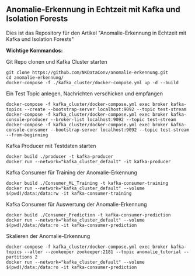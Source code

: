 ## Anomalie-Erkennung in Echtzeit mit Kafka und Isolation Forests

Dies ist das Repository für den Artikel "Anomalie-Erkennung in Echtzeit mit Kafka und Isolation Forests"

**Wichtige Kommandos:**

Git Repo clonen und Kafka Cluster starten
```
git clone https://github.com/NKDataConv/anomalie-erkennung.git
cd anomalie-erkennung/
docker-compose -f ./kafka_cluster/docker-compose.yml up -d --build
```

Ein Test Topic anlegen, Nachrichten verschicken und empfangen
```
docker-compose -f kafka_cluster/docker-compose.yml exec broker kafka-topics --create --bootstrap-server localhost:9092 --topic test-stream
docker-compose -f kafka_cluster/docker-compose.yml exec broker kafka-console-producer --broker-list localhost:9092 --topic test-stream
docker-compose -f kafka_cluster/docker-compose.yml exec broker kafka-console-consumer --bootstrap-server localhost:9092 --topic test-stream --from-beginning
```

Kafka Producer mit Testdaten starten
```
docker build ./producer -t kafka-producer
docker run --network="kafka_cluster_default" -it kafka-producer
```

Kafka Consumer für Training der Anomalie-Erkennung
```
docker build ./Consumer_ML_Training -t kafka-consumer-training
docker run --network="kafka_cluster_default" --volume $(pwd)/data:/data:rw -it kafka-consumer-training
```

Kafka Consumer für Auswertung der Anomalie-Erkennung
```
docker build ./Consumer_Prediction -t kafka-consumer-prediction
docker run --network="kafka_cluster_default" --volume $(pwd)/data:/data:ro -it kafka-consumer-prediction
```

Skalieren der Anomalie-Erkennung
```
docker-compose -f kafka_cluster/docker-compose.yml exec broker kafka-topics --alter --zookeeper zookeeper:2181 --topic anomalie_tutorial --partitions 2
docker run --network="kafka_cluster_default" --volume $(pwd)/data:/data:ro -it kafka-consumer-prediction
```